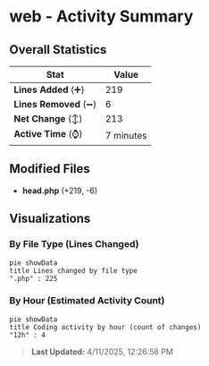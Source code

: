 # web - Activity Summary 

## Overall Statistics

| Stat                   | Value                                                             |
| ---------------------- | ----------------------------------------------------------------- |
| **Lines Added** (➕)   | 219                                          |
| **Lines Removed** (➖) | 6                                        |
| **Net Change** (↕)    | 213                |
| **Active Time** (⌚)   | 7 minutes |


## Modified Files
- **head.php** (+219, -6)

## Visualizations

### By File Type (Lines Changed)

```mermaid
pie showData
title Lines changed by file type
".php" : 225
```

### By Hour (Estimated Activity Count)

```mermaid
pie showData
title Coding activity by hour (count of changes)
"12h" : 4
```


> **Last Updated:** 4/11/2025, 12:26:58 PM